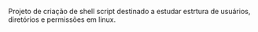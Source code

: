 Projeto de criação de shell script destinado a estudar estrtura de usuários, diretórios e permissões em linux.